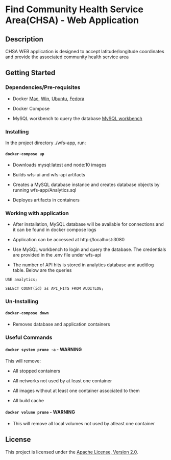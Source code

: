# Find Community Health Service Area(CHSA) - Web Application

## Description

CHSA WEB application is designed to accept latitude/longitude coordinates and provide the associated community health service area

## Getting Started

### Dependencies/Pre-requisites

- Docker [Mac](https://hub.docker.com/editions/community/docker-ce-desktop-mac/), [Win](https://hub.docker.com/editions/community/docker-ce-desktop-windows/), [Ubuntu](https://docs.docker.com/install/linux/docker-ce/ubuntu/), [Fedora](https://docs.docker.com/install/linux/docker-ce/fedora/)

- Docker Compose

- MySQL workbench to query the database [MySQL workbench](https://www.mysql.com/products/workbench/)

### Installing

In the project directory ./wfs-app, run:

#### `docker-compose up`

- Downloads mysql:latest and node:10 images

- Builds wfs-ui and wfs-api artifacts

- Creates a MySQL database instance and creates database objects by running wfs-app/Analytics.sql

- Deployes artifacts in containers

### Working with application

- After installation, MySQL database will be available for connections and it can be found in docker compose logs

- Application can be accessed at http://localhost:3080

- Use MySQL workbench to login and query the database. The credentials are provided in the .env file under wfs-api

- The number of API hits is stored in analytics database and auditlog table. Below are the queries

`USE analytics;`

`SELECT COUNT(id) as API_HITS FROM AUDITLOG;`

### Un-Installing

#### `docker-compose down`

- Removes database and application containers

### Useful Commands

#### `docker system prune -a` - WARNING

This will remove:

- All stopped containers

- All networks not used by at least one container

- All images without at least one container associated to them

- All build cache

#### `docker volume prune` - WARNING

- This will remove all local volumes not used by atleast one container

## License

This project is licensed under the [Apache License, Version 2.0](https://github.com/NithinKuruba/wfs-app/blob/main/LICENSE).
